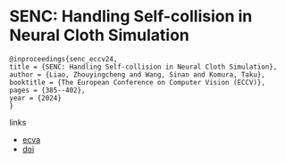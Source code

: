# SENC: Handling Self-collision in Neural Cloth Simulation

```
@inproceedings{senc_eccv24,
title = {SENC: Handling Self-collision in Neural Cloth Simulation},
author = {Liao, Zhouyingcheng and Wang, Sinan and Komura, Taku},
booktitle = {The European Conference on Computer Vision (ECCV)},
pages = {385--402},
year = {2024}
}
```

links
- [ecva](https://www.ecva.net/papers/eccv_2024/papers_ECCV/html/1436_ECCV_2024_paper.php)
- [doi](https://link.springer.com/chapter/10.1007/978-3-031-72673-6_21)
